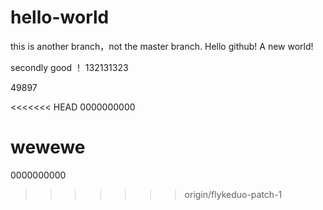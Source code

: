 ﻿# hello-world
this is another branch，not the master branch.
Hello github! A new world!

secondly good ！
132131323

49897

<<<<<<< HEAD
0000000000

wewewe
=======
0000000000
>>>>>>> origin/flykeduo-patch-1
